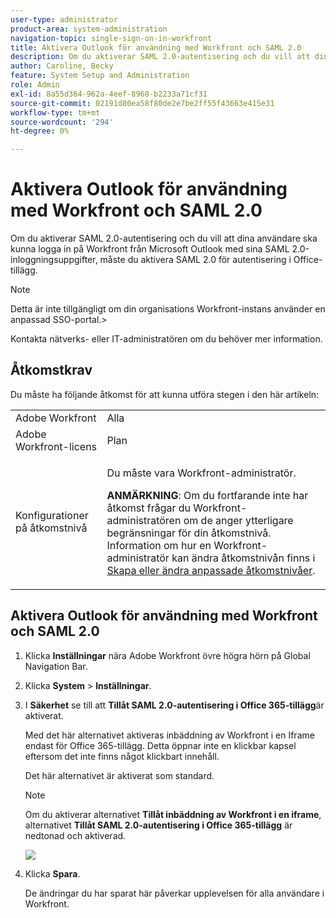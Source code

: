 ```yaml
---
user-type: administrator
product-area: system-administration
navigation-topic: single-sign-on-in-workfront
title: Aktivera Outlook för användning med Workfront och SAML 2.0
description: Om du aktiverar SAML 2.0-autentisering och du vill att dina användare ska kunna logga in på Workfront från Microsoft Outlook med sina SAML 2.0-inloggningsuppgifter, måste du aktivera SAML 2.0 för autentisering i Office-tillägg.
author: Caroline, Becky
feature: System Setup and Administration
role: Admin
exl-id: 8a55d364-962a-4eef-8968-b2233a71cf31
source-git-commit: 02191d80ea58f80de2e7be2ff55f43663e415e31
workflow-type: tm+mt
source-wordcount: '294'
ht-degree: 0%

---
```


# Aktivera Outlook för användning med Workfront och SAML 2.0

Om du aktiverar SAML 2.0-autentisering och du vill att dina användare ska kunna logga in på Workfront från Microsoft Outlook med sina SAML 2.0-inloggningsuppgifter, måste du aktivera SAML 2.0 för autentisering i Office-tillägg.

>[!NOTE]
>
>Detta är inte tillgängligt om din organisations Workfront-instans använder en anpassad SSO-portal.>
><!--
>or is enabled with Adobe IMS>
>-->
>Kontakta nätverks- eller IT-administratören om du behöver mer information.

## Åtkomstkrav

Du måste ha följande åtkomst för att kunna utföra stegen i den här artikeln:

<table style="table-layout:auto"> 
 <col> 
 <col> 
 <tbody> 
  <tr> 
   <td role="rowheader">Adobe Workfront</td> 
   <td>Alla</td> 
  </tr> 
  <tr> 
   <td role="rowheader">Adobe Workfront-licens</td> 
   <td>Plan</td> 
  </tr> 
  <tr> 
   <td role="rowheader">Konfigurationer på åtkomstnivå</td> 
   <td> <p>Du måste vara Workfront-administratör.</p> <p><b>ANMÄRKNING</b>: Om du fortfarande inte har åtkomst frågar du Workfront-administratören om de anger ytterligare begränsningar för din åtkomstnivå. Information om hur en Workfront-administratör kan ändra åtkomstnivån finns i <a href="../../../administration-and-setup/add-users/configure-and-grant-access/create-modify-access-levels.md" class="MCXref xref">Skapa eller ändra anpassade åtkomstnivåer</a>.</p> </td> 
  </tr> 
 </tbody> 
</table>

## Aktivera Outlook för användning med Workfront och SAML 2.0

1. Klicka **Inställningar** nära Adobe Workfront övre högra hörn på Global Navigation Bar.
1. Klicka **System** > **Inställningar**.

1. I **Säkerhet** se till att **Tillåt SAML 2.0-autentisering i Office 365-tillägg**&#x200B;är aktiverat.

   Med det här alternativet aktiveras inbäddning av Workfront i en Iframe endast för Office 365-tillägg. Detta öppnar inte en klickbar kapsel eftersom det inte finns något klickbart innehåll.

   Det här alternativet är aktiverat som standard.

   >[!NOTE]
   >
   >Om du aktiverar alternativet **Tillåt inbäddning av Workfront i en iframe**, alternativet **Tillåt SAML 2.0-autentisering i Office 365-tillägg** är nedtonad och aktiverad.
   >
   >![](assets/if-you-enable.png)

1. Klicka **Spara**.

   De ändringar du har sparat här påverkar upplevelsen för alla användare i Workfront.
